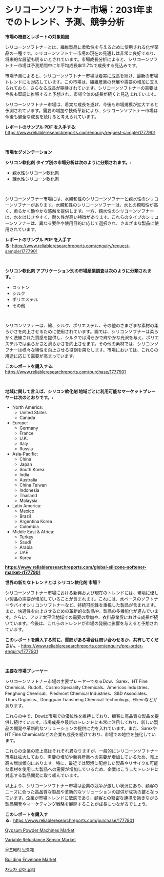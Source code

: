 <p><h1>シリコーンソフトナー市場：2031年までのトレンド、予測、競争分析</h1></p><p><strong>市場の概要とレポートの対象範囲</strong></p>
<p><p>シリコーンソフトナーとは、繊維製品に柔軟性を与えるために使用される化学薬品の一種です。シリコーンソフトナー市場の現在の見通しは非常に良好であり、将来的な展望も明るいとされています。市場成長分析によると、シリコーンソフトナー市場は予測期間中に年平均成長率11.7%で成長する見込みです。</p><p>市場予測によると、シリコーンソフトナー市場は着実に成長を続け、最新の市場トレンドにも対応しています。この市場は、繊維産業の発展や需要の増加に支えられており、さらなる成長が期待されています。シリコーンソフトナーの需要は今後も堅調に推移すると予想され、市場全体の成長が続くと見込まれています。</p><p>シリコーンソフトナー市場は、着実な成長を遂げ、今後も市場規模が拡大すると予測されています。需要の増加や技術革新により、シリコーンソフトナー市場は今後も健全な成長を続けると考えられています。</p></p>
<p><strong>レポートのサンプル PDF を入手する:</strong> <a href="https://www.reliableresearchreports.com/enquiry/request-sample/1777901">https://www.reliableresearchreports.com/enquiry/request-sample/1777901</a></p>
<p>&nbsp;</p>
<p><strong>市場セグメンテーション</strong></p>
<p><strong>シリコン軟化剤 タイプ別の市場分析は次のように分類されます。:</strong></p>
<p><ul><li>親水性シリコーン軟化剤</li><li>疎水性シリコーン軟化剤</li></ul></p>
<p>&nbsp;</p>
<p><p>シリコーンソフナー市場には、水親和性のシリコーンソフナーと親水性のシリコーンソフナーがあります。水親和性のシリコーンソフナーは、水との親和性が高く、柔らかく艶やかな感触を提供します。一方、親水性のシリコーンソフナーは、水をはじきやすく、耐久性が高い特徴があります。これらのタイプのシリコーンソフナーは、異なる要件や使用目的に応じて選択され、さまざまな製品に使用されています。</p></p>
<p><strong>レポートのサンプル PDF を入手する:</strong>&nbsp;<a href="https://www.reliableresearchreports.com/enquiry/request-sample/1777901">https://www.reliableresearchreports.com/enquiry/request-sample/1777901</a></p>
<p>&nbsp;</p>
<p><strong> シリコン軟化剤 アプリケーション別の市場産業調査は次のように分類されます。:</strong></p>
<p><ul><li>コットン</li><li>シルク</li><li>ポリエステル</li><li>その他</li></ul></p>
<p>&nbsp;</p>
<p><p>シリコンソフナーは、綿、シルク、ポリエステル、その他のさまざまな素材の柔らかさを向上させるために使用されています。綿では、シリコンソフナーは柔らかく洗練された質感を提供し、シルクでは滑らかで輝やかな光沢を与え、ポリエステルでは柔らかさと滑らかさを向上させます。その他の素材では、シリコンソフナーは様々な特性を向上させる役割を果たします。市場においては、これらの用途に応じて需要が高まっています。</p></p>
<p><strong>このレポートを購入する:</strong>&nbsp; <a href="https://www.reliableresearchreports.com/purchase/1777901">https://www.reliableresearchreports.com/purchase/1777901</a></p>
<p>&nbsp;</p>
<p><strong>地域に関して言えば、シリコン軟化剤 地域ごとに利用可能なマーケットプレーヤーは次のとおりです。:</strong></p>
<p><ul>
    <li>
        North America:
        <ul>
            <li>United States</li>
            <li>Canada</li>
        </ul>
    </li>
    <li>
        Europe:
        <ul>
            <li>Germany</li>
            <li>France</li>
            <li>U.K.</li>
            <li>Italy</li>
            <li>Russia</li>
        </ul>
    </li>
    <li>
        Asia-Pacific:
        <ul>
            <li>China</li>
            <li>Japan</li>
            <li>South Korea</li>
            <li>India</li>
            <li>Australia</li>
            <li>China Taiwan</li>
            <li>Indonesia</li>
            <li>Thailand</li>
            <li>Malaysia</li>
        </ul>
    </li>
    <li>
        Latin America:
        <ul>
            <li>Mexico</li>
            <li>Brazil</li>
            <li>Argentina Korea</li>
            <li>Colombia</li>
        </ul>
    </li>
    <li>
        Middle East & Africa:
        <ul>
            <li>Turkey</li>
            <li>Saudi</li>
            <li>Arabia</li>
            <li>UAE</li>
            <li>Korea</li>
        </ul>
    </li>
    </ul></p>
<p><strong><a href="https://www.reliableresearchreports.com/global-silicone-softener-market-r1777901">https://www.reliableresearchreports.com/global-silicone-softener-market-r1777901</a></strong>&nbsp;</p>
<p><strong>世界の新たなトレンドとは シリコン軟化剤 市場？</strong></p>
<p><p>シリコーンソフトナー市場における新興および現在のトレンドには、環境に優しい製品の需要が増加していることが含まれます。これには、水ベースのソフトナーやバイオシリコンソフトナーなど、持続可能性を重視した製品が含まれます。また、快適性を向上させるための革新的な製品や、製品の多機能化が進んでいます。さらに、アジア太平洋地域での需要の増加や、衣料品業界における成長が続いています。今後は、これらのトレンドが市場の発展に影響を与えると予想されています。</p></p>
<p><strong>このレポートを購入する前に、質問がある場合は問い合わせるか、共有してください。</strong>- <a href="https://www.reliableresearchreports.com/enquiry/pre-order-enquiry/1777901">https://www.reliableresearchreports.com/enquiry/pre-order-enquiry/1777901</a></p>
<p>&nbsp;</p>
<p><strong>主要な市場プレーヤー</strong></p>
<p><p>シリコーンソフトナー市場の主要プレーヤーであるDow、Sarex、HT Fine Chemical、Rudolf、Cosmo Speciality Chemicals、Americos Industries、Fenghong Chemical、Piedmont Chemical Industries、S&D Associates、Thurs Organics、Dongguan Tiansheng Chemical Technology、Elkemなどがあります。 </p><p>これらの中で、Dowは市場での優位性を維持しており、顧客に高品質な製品を提供し続けています。市場成長や最新のトレンドにも常に注目しており、新しい製品の開発や革新的なソリューションの提供に力を入れています。また、SarexやHT Fine Chemicalなどの企業も成長を続けており、市場での地位を強化しています。 </p><p>これらの企業の売上高はそれぞれ異なりますが、一般的にシリコーンソフトナー市場は拡大しており、需要の増加や新興産業への需要が増加しているため、売上高も増加傾向にあります。特に、最近では環境に配慮した製品やリサイクル可能な素材を使用した製品への需要が増加しているため、企業はこうしたトレンドに対応する製品開発に取り組んでいます。 </p><p>以上より、シリコーンソフトナー市場は企業の競争が激しい状況にあり、顧客のニーズに合った高品質な製品や革新的なソリューションの提供が成功の鍵となっています。企業が市場トレンドに敏感であり、顧客との緊密な連携を築きながら製品開発やマーケティング戦略を展開することが成長につながるでしょう。</p></p>
<p><strong>このレポートを購入する:</strong>&nbsp;&nbsp;<a href="https://www.reliableresearchreports.com/purchase/1777901">https://www.reliableresearchreports.com/purchase/1777901</a></p>
<p><p><a href="https://view.publitas.com/reportprime-1/gypsum-powder-machines-market-comprehensive-assessment-by-type-application-and-geography/">Gypsum Powder Machines Market</a></p><p><a href="https://github.com/bmorecock/Market-Research-Report-List-2/blob/main/variable-reluctance-sensor-market.md">Variable Reluctance Sensor Market</a></p><p><a href="https://github.com/vs10l4sfg5c/Market-Research-Report-List-1/blob/main/819889524030.md">울프베리 보충제</a></p><p><a href="https://issuu.com/reportprime-2/docs/building-envelope-market-size-2030.pptx">Building Envelope Market</a></p><p><a href="https://github.com/Skyleitney456456/Market-Research-Report-List-1/blob/main/546620624031.md">자동차 강화 유리</a></p></p>